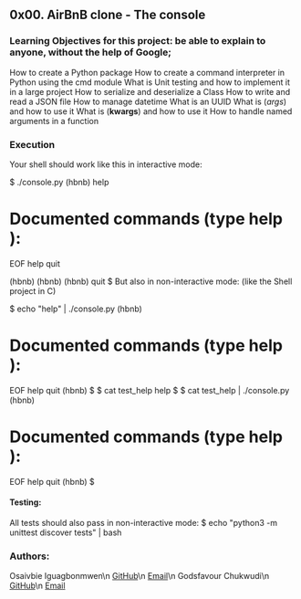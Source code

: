 ## 0x00. AirBnB clone - The console
### Learning Objectives for this project: be able to explain to anyone, without the help of Google;
How to create a Python package
How to create a command interpreter in Python using the cmd module
What is Unit testing and how to implement it in a large project
How to serialize and deserialize a Class
How to write and read a JSON file
How to manage datetime
What is an UUID
What is (*args*) and how to use it
What is (**kwargs**) and how to use it
How to handle named arguments in a function

### Execution
Your shell should work like this in interactive mode:

$ ./console.py
(hbnb) help

Documented commands (type help <topic>):
========================================
EOF  help  quit

(hbnb) 
(hbnb) 
(hbnb) quit
$
But also in non-interactive mode: (like the Shell project in C)

$ echo "help" | ./console.py
(hbnb)

Documented commands (type help <topic>):
========================================
EOF  help  quit
(hbnb) 
$
$ cat test_help
help
$
$ cat test_help | ./console.py
(hbnb)

Documented commands (type help <topic>):
========================================
EOF  help  quit
(hbnb) 
$

#### Testing:
All tests should also pass in non-interactive mode: $ echo "python3 -m unittest discover tests" | bash

### Authors:
Osaivbie Iguagbonmwen\n
[GitHub](https://github.com/Pintinz)\n
[Email](mailto:osaivbieiguagbonmwen@gmail.com)\n
Godsfavour Chukwudi\n
[GitHub](https://github.com/dinma773-3)\n
[Email](mailto:godsfavourchukwudi21@gmail.com)
